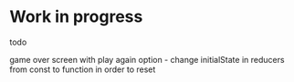 # Work in progress

todo

game over screen with play again option - change initialState in reducers from const to function in order to reset
